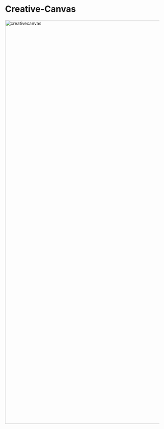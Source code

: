 # Creative-Canvas

<img width="1313" alt="creativecanvas" src="https://user-images.githubusercontent.com/60889042/98842106-0f089300-2417-11eb-9c3f-c6b6f7409cc6.png">
